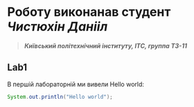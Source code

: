 # Роботу виконанав студент ***Чистюхін Данііл***
> ***Київський політехнічний інституту, ІТС, группа ТЗ-11***

## Lab1

В першій лабораторній ми вивели Hello world:
```java
System.out.println("Hello world");
```
